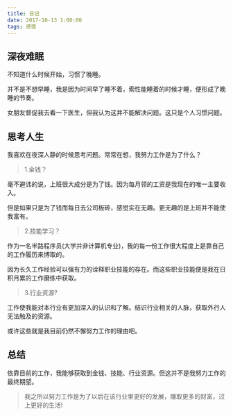 ```yaml
---
title: 日记
date: 2017-10-13 1:00:00
tags: 感悟
---
```


## 深夜难眠

 不知道什么时候开始，习惯了晚睡。

 并不是不想早睡，我是因为时间早了睡不着，索性能睡着的时候才睡，便形成了晚睡的节奏。

 女朋友督促我去看一下医生，但我认为这并不能解决问题。这只是个人习惯问题。

## 思考人生

 我喜欢在夜深人静的时候思考问题。常常在想，我努力工作是为了什么？

> 1.金钱？

 毫不避讳的说，上班很大成分是为了钱。因为每月领的工资是我现在的唯一主要收入。

 但是如果只是为了钱而每日去公司板砖，感觉实在无趣。更无趣的是上班并不能使我富有。

> 2.技能学习？

 作为一名半路程序员(大学并非计算机专业)，我的每一份工作很大程度上是靠自己的工作履历来博取的。

 因为长久工作经验可以强有力的诠释职业技能的存在。而这些职业技能便是我在日积月累的工作磨练中获取。

> 3.行业资源?

 工作使我能对本行业有更加深入的认识和了解。结识行业相关的人脉，获取外行人无法触及的资源。


 或许这些就是我目前仍然不懈努力工作的理由吧。


## 总结

 依靠目前的工作，我能够获取到金钱、技能、行业资源。但这并不是我努力工作的最终期望。

> 我之所以努力工作是为了以后在该行业里更好的发展，赚取更多的财富，过上更好的生活!

<div id="SOHUCS" sid="日记2017-10-13"></div>
